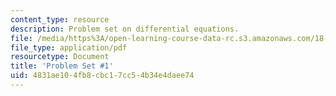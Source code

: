 ```yaml
---
content_type: resource
description: Problem set on differential equations.
file: /media/https%3A/open-learning-course-data-rc.s3.amazonaws.com/18-034-honors-differential-equations-spring-2009/4831ae104fb8cbc17cc54b34e4daee74_MIT18_034s09_pset01.pdf
file_type: application/pdf
resourcetype: Document
title: 'Problem Set #1'
uid: 4831ae10-4fb8-cbc1-7cc5-4b34e4daee74
---
```


